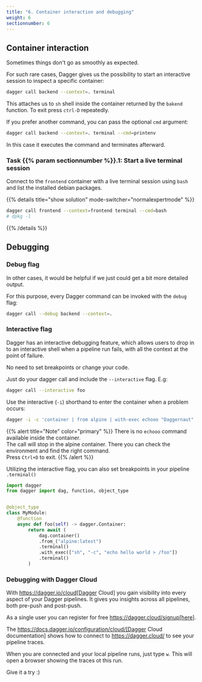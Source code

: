```yaml
---
title: "6. Container interaction and debugging"
weight: 6
sectionnumber: 6
---
```


## Container interaction

Sometimes things don't go as smoothly as expected.

For such rare cases, Dagger gives us the possibility to start an interactive session to inspect a specific container:

```bash
dagger call backend --context=. terminal
```

This attaches us to `sh` shell inside the container returned by the `bakend` function.
To exit press `ctrl-D` repeatedly.

If you prefer another command, you can pass the optional `cmd` argument:

```bash
dagger call backend --context=. terminal --cmd=printenv
```

In this case it executes the command and terminates afterward.


### Task {{% param sectionnumber %}}.1: Start a live terminal session

Connect to the `frontend` container with a live terminal session using `bash` and list the installed debian packages.

{{% details title="show solution" mode-switcher="normalexpertmode" %}}
```bash
dagger call frontend --context=frontend terminal --cmd=bash
# dpkg -l
```
{{% /details %}}


## Debugging


### Debug flag

In other cases, it would be helpful if we just could get a bit more detailed output.

For this purpose, every Dagger command can be invoked with the `debug` flag:

```bash
dagger call --debug backend --context=.
```


### Interactive flag

Dagger has an interactive debugging feature, which allows users to drop in to an interactive shell when a pipeline run fails, with all the context at the point of failure.

No need to set breakpoints or change your code.

Just do your dagger call and include the `--interactive` flag. E.g:

```bash
dagger call --interactive foo
```

Use the interactive (`-i`) shorthand to enter the container when a problem occurs:

```bash
dagger -i -c 'container | from alpine | with-exec echooo "Daggernaut" | stdout'
```
{{% alert title="Note" color="primary" %}}
There is no `echooo` command available inside the container.\
The call will stop in the alpine container. There you can check the environment and find the right command.\
Press `Ctrl+D` to exit.
{{% /alert %}}


Utilizing the interactive flag, you can also set breakpoints in your pipeline `.terminal()`

```python
import dagger
from dagger import dag, function, object_type


@object_type
class MyModule:
    @function
    async def foo(self) -> dagger.Container:
        return await (
            dag.container()
            .from_("alpine:latest")
            .terminal()
            .with_exec(["sh", "-c", "echo hello world > /foo"])
            .terminal()
        )
```


### Debugging with Dagger Cloud

With https://dagger.io/cloud[Dagger Cloud] you gain visibility into every aspect of your Dagger pipelines.
It gives you insights across all pipelines, both pre-push and post-push.

As a single user you can register for free https://dagger.cloud/signup[here].

The https://docs.dagger.io/configuration/cloud/[Dagger Cloud documentation] shows how to connect to https://dagger.cloud/ to see your pipeline traces.

When you are connected and your local pipeline runs, just type `w`. This will open a browser showing the traces ot this run.

Give it a try :)
